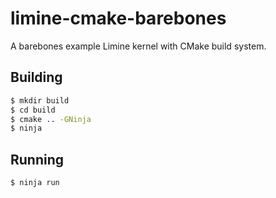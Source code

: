 # limine-cmake-barebones
A barebones example Limine kernel with CMake build system.

## Building
```sh
$ mkdir build
$ cd build
$ cmake .. -GNinja
$ ninja
```

## Running
```sh
$ ninja run
```
